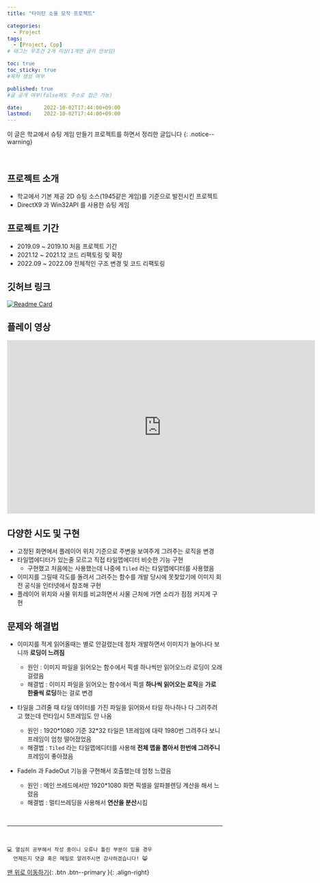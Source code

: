 ```yaml
---
title: "타이탄 소울 모작 프로젝트" 

categories:
  - Project
tags:
  - [Project, Cpp]
# 태그는 무조건 2개 이상(1개면 글이 안보임)

toc: true
toc_sticky: true
#목차 생성 여부

published: true
#글 공개 여부(false해도 주소로 접근 가능)

date:       2022-10-02T17:44:00+09:00
lastmod:    2022-10-02T17:44:00+09:00
---
```


이 글은 학교에서 슈팅 게임 만들기 프로젝트를 하면서 정리한 글입니다
{: .notice--warning}

<br>

## 프로젝트 소개

- 학교에서 기본 제공 2D 슈팅 소스(1945같은 게임)를 기준으로 발전시킨 프로젝트
- DirectX9 과 Win32API 를 사용한 슈팅 게임

## 프로젝트 기간

- 2019.09 ~ 2019.10 처음 프로젝트 기간
- 2021.12 ~ 2021.12 코드 리팩토링 및 확장
- 2022.09 ~ 2022.09 전체적인 구조 변경 및 코드 리팩토링

## 깃허브 링크

[![Readme Card](https://github-readme-stats.vercel.app/api/pin/?username=reoul&repo=ShootingProject)](https://github.com/reoul/ShootingProject)

## 플레이 영상

<iframe width="720" height="405" src="https://www.youtube.com/embed/WfoJj2R4Fv0" title="타이탄 소울 모작 플레이 영상" frameborder="0" allow="accelerometer; autoplay; clipboard-write; encrypted-media; gyroscope; picture-in-picture" allowfullscreen></iframe>

## 다양한 시도 및 구현

- 고정된 화면에서 플레이어 위치 기준으로 주변을 보여주게 그려주는 로직을 변경
- 타일맵에디터가 있는줄 모르고 직접 타일맵에디터 비슷한 기능 구현
  - 구현했고 처음에는 사용했는데 나중에 `Tiled` 라는 타일맵에디터를 사용했음
- 이미지를 그릴때 각도를 돌려서 그려주는 함수를 개발 당시에 못찾았기에 이미지 회전 공식을 인터넷에서 참조해 구현
- 플레이어 위치와 사물 위치를 비교하면서 사물 근처에 가면 소리가 점점 커지게 구현

## 문제와 해결법

- 이미지를 적게 읽어올때는 별로 안걸렸는데 점차 개발하면서 이미지가 늘어나다 보니까 **로딩이 느려짐**
  - 원인 : 이미지 파일을 읽어오는 함수에서 픽셀 하나씩만 읽어오느라 로딩이 오래 걸렸음
  - 해결법 : 이미지 파일을 읽어오는 함수에서 픽셀 **하나씩 읽어오는 로직**을 **가로 한줄씩 로딩**하는 걸로 변경

- 타일을 그려줄 때 타일 데이터를 가진 파일을 읽어와서 타일 하나하나 다 그려주려고 했는데 런타임시 5프레임도 안 나옴
  - 원인 : 1920\*1080 기준 32\*32 타일은 1프레임에 대략 1980번 그려주다 보니 프레임이 엄청 떨어졌었음
  - 해결법 : `Tiled` 라는 타일맵에디터를 사용해 **전체 맵을 뽑아서 한번에 그려주니** 프레임이 좋아졌음

- FadeIn 과 FadeOut 기능을 구현해서 호출했는데 엄청 느렸음
  - 원인 : 메인 쓰레드에서만 1920\*1080 화면 픽셀을 알파블렌딩 계산을 해서 느렸음
  - 해결법 : 멀티쓰레딩을 사용해서 **연산을 분산**시킴

<br>

***
<br>

    💻 열심히 공부해서 작성 중이니 오류나 틀린 부분이 있을 경우 
      언제든지 댓글 혹은 메일로 알려주시면 감사하겠습니다! 😸

[맨 위로 이동하기](#){: .btn .btn--primary }{: .align-right}
